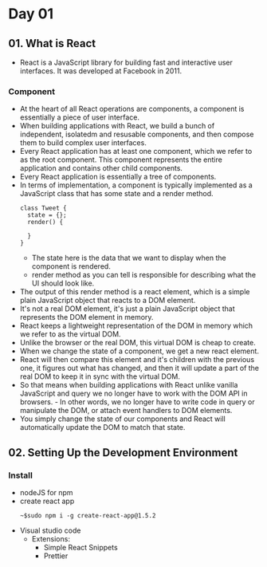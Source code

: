 # Day 01
## 01. What is React
- React is a JavaScript library for building fast and interactive user interfaces. It was developed at Facebook in 2011.
### Component
- At the heart of all React operations are components, a component is essentially a piece of user interface.
- When building applications with React, we build a bunch of independent, isolatedm and resusable components, and then compose them to build complex user interfaces. 
- Every React application has at least one component, which we refer to as the root component. This component represents the entire application and contains other child components.
- Every React application is essentially a tree of components.
- In terms of implementation, a component is typically implemented as a JavaScript class that has some state and a render method.
  ```
  class Tweet {
    state = {};
    render() {

    }
  }
  ```
    - The state here is the data that we want to display when the component is rendered.
    - render method as you can tell is responsible for describing what the UI should look like.
- The output of this render method is a react element, which is a simple plain JavaScript object that reacts to a DOM element.
- It's not a real DOM element, it's just a plain JavaScript object that represents the DOM element in memory.
- React keeps a lightweight representation of the DOM in memory which we refer to as the virtual DOM.
- Unlike the browser or the real DOM, this virtual DOM is cheap to create. 
- When we change the state of a component, we get a new react element.
- React will then compare this element and it's children with the previous one, it figures out what has changed, and then it will update a part of the real DOM to keep it in sync with the virtual DOM.
- So that means when building applications with React unlike vanilla JavaScript and query we no longer have to work with the DOM API in browsers. - In other words, we no longer have to write code in query or manipulate the DOM, or attach event handlers to DOM elements.
- You simply change the state of our components and React will automatically update the DOM to match that state.

## 02. Setting Up the Development Environment
### Install
- nodeJS for npm
- create react app
    ```
    ~$sudo npm i -g create-react-app@1.5.2
    ```
- Visual studio code
    - Extensions:
        - Simple React Snippets
        - Prettier
